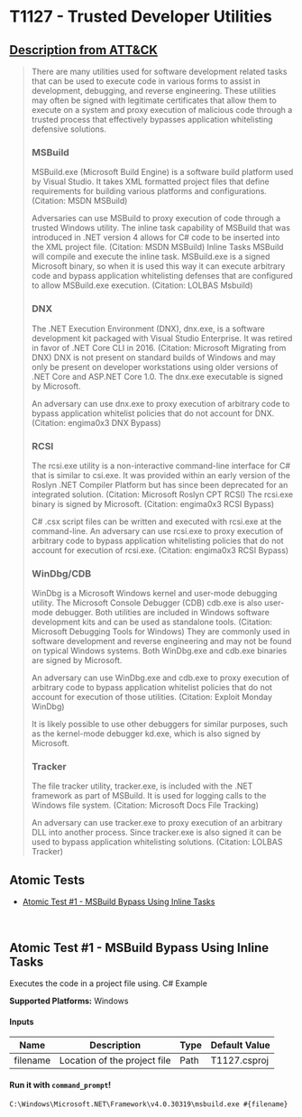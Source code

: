 # T1127 - Trusted Developer Utilities
## [Description from ATT&CK](https://attack.mitre.org/wiki/Technique/T1127)
<blockquote>There are many utilities used for software development related tasks that can be used to execute code in various forms to assist in development, debugging, and reverse engineering. These utilities may often be signed with legitimate certificates that allow them to execute on a system and proxy execution of malicious code through a trusted process that effectively bypasses application whitelisting defensive solutions.

### MSBuild

MSBuild.exe (Microsoft Build Engine) is a software build platform used by Visual Studio. It takes XML formatted project files that define requirements for building various platforms and configurations. (Citation: MSDN MSBuild) 

Adversaries can use MSBuild to proxy execution of code through a trusted Windows utility. The inline task capability of MSBuild that was introduced in .NET version 4 allows for C# code to be inserted into the XML project file. (Citation: MSDN MSBuild) Inline Tasks MSBuild will compile and execute the inline task. MSBuild.exe is a signed Microsoft binary, so when it is used this way it can execute arbitrary code and bypass application whitelisting defenses that are configured to allow MSBuild.exe execution. (Citation: LOLBAS Msbuild)

### DNX

The .NET Execution Environment (DNX), dnx.exe, is a software development kit packaged with Visual Studio Enterprise. It was retired in favor of .NET Core CLI in 2016. (Citation: Microsoft Migrating from DNX) DNX is not present on standard builds of Windows and may only be present on developer workstations using older versions of .NET Core and ASP.NET Core 1.0. The dnx.exe executable is signed by Microsoft. 

An adversary can use dnx.exe to proxy execution of arbitrary code to bypass application whitelist policies that do not account for DNX. (Citation: engima0x3 DNX Bypass)

### RCSI

The rcsi.exe utility is a non-interactive command-line interface for C# that is similar to csi.exe. It was provided within an early version of the Roslyn .NET Compiler Platform but has since been deprecated for an integrated solution. (Citation: Microsoft Roslyn CPT RCSI) The rcsi.exe binary is signed by Microsoft. (Citation: engima0x3 RCSI Bypass)

C# .csx script files can be written and executed with rcsi.exe at the command-line. An adversary can use rcsi.exe to proxy execution of arbitrary code to bypass application whitelisting policies that do not account for execution of rcsi.exe. (Citation: engima0x3 RCSI Bypass)

### WinDbg/CDB

WinDbg is a Microsoft Windows kernel and user-mode debugging utility. The Microsoft Console Debugger (CDB) cdb.exe is also user-mode debugger. Both utilities are included in Windows software development kits and can be used as standalone tools. (Citation: Microsoft Debugging Tools for Windows) They are commonly used in software development and reverse engineering and may not be found on typical Windows systems. Both WinDbg.exe and cdb.exe binaries are signed by Microsoft.

An adversary can use WinDbg.exe and cdb.exe to proxy execution of arbitrary code to bypass application whitelist policies that do not account for execution of those utilities. (Citation: Exploit Monday WinDbg)

It is likely possible to use other debuggers for similar purposes, such as the kernel-mode debugger kd.exe, which is also signed by Microsoft.

### Tracker

The file tracker utility, tracker.exe, is included with the .NET framework as part of MSBuild. It is used for logging calls to the Windows file system. (Citation: Microsoft Docs File Tracking)

An adversary can use tracker.exe to proxy execution of an arbitrary DLL into another process. Since tracker.exe is also signed it can be used to bypass application whitelisting solutions. (Citation: LOLBAS Tracker)</blockquote>

## Atomic Tests

- [Atomic Test #1 - MSBuild Bypass Using Inline Tasks](#atomic-test-1---msbuild-bypass-using-inline-tasks)


<br/>

## Atomic Test #1 - MSBuild Bypass Using Inline Tasks
Executes the code in a project file using. C# Example

**Supported Platforms:** Windows


#### Inputs
| Name | Description | Type | Default Value | 
|------|-------------|------|---------------|
| filename | Location of the project file | Path | T1127.csproj|

#### Run it with `command_prompt`! 
```
C:\Windows\Microsoft.NET\Framework\v4.0.30319\msbuild.exe #{filename}
```



<br/>
